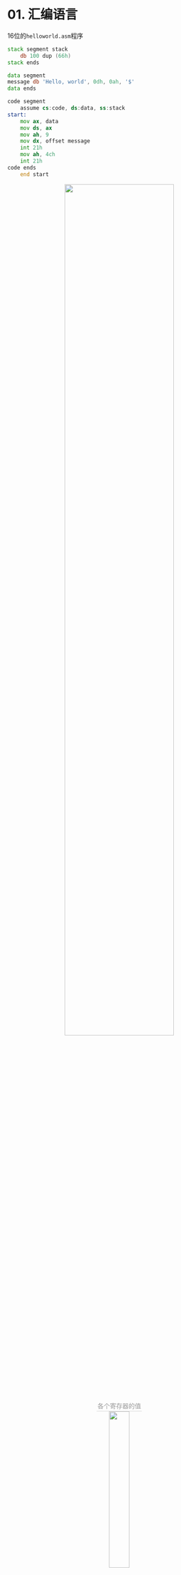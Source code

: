 # 01. 汇编语言

16位的`helloworld.asm`程序

```asm
stack segment stack
    db 100 dup (66h)
stack ends

data segment
message db 'Hello, world', 0dh, 0ah, '$'
data ends

code segment
    assume cs:code, ds:data, ss:stack
start: 
    mov ax, data
    mov ds, ax
    mov ah, 9
    mov dx, offset message
    int 21h
    mov ah, 4ch
    int 21h
code ends
    end start
```

<center><img src="https://youpai.roccoshi.top/img/20200928193409.png" style="width:70%"><br><div style="border-bottom: 1px solid #d9d9d9;display: inline-block;color: #999;    padding: 2px;">各个寄存器的值</div> </center>

<center><img src="https://youpai.roccoshi.top/img/20200928193458.png" style="width:30%"><br><div style="border-bottom: 1px solid #d9d9d9;display: inline-block;color: #999;    padding: 2px;">内存分配</div> </center>